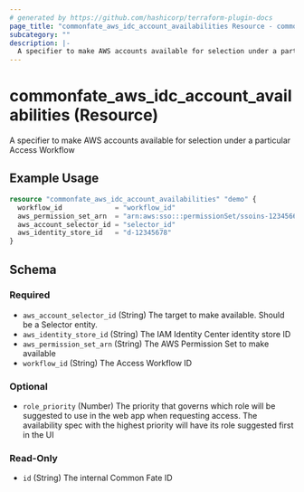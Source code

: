```yaml
---
# generated by https://github.com/hashicorp/terraform-plugin-docs
page_title: "commonfate_aws_idc_account_availabilities Resource - commonfate"
subcategory: ""
description: |-
  A specifier to make AWS accounts available for selection under a particular Access Workflow
---
```


# commonfate_aws_idc_account_availabilities (Resource)

A specifier to make AWS accounts available for selection under a particular Access Workflow

## Example Usage

```terraform
resource "commonfate_aws_idc_account_availabilities" "demo" {
  workflow_id             = "workflow_id"
  aws_permission_set_arn  = "arn:aws:sso:::permissionSet/ssoins-12345667879812/ps-12345678912"
  aws_account_selector_id = "selector_id"
  aws_identity_store_id   = "d-12345678"
}
```

<!-- schema generated by tfplugindocs -->
## Schema

### Required

- `aws_account_selector_id` (String) The target to make available. Should be a Selector entity.
- `aws_identity_store_id` (String) The IAM Identity Center identity store ID
- `aws_permission_set_arn` (String) The AWS Permission Set to make available
- `workflow_id` (String) The Access Workflow ID

### Optional

- `role_priority` (Number) The priority that governs which role will be suggested to use in the web app when requesting access. The availability spec with the highest priority will have its role suggested first in the UI

### Read-Only

- `id` (String) The internal Common Fate ID


